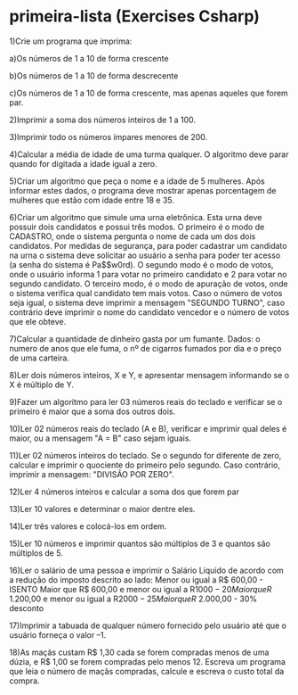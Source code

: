 # primeira-lista (Exercises Csharp)

1)Crie um programa que imprima:

a)Os números de 1 a 10 de forma crescente

b)Os números de 1 a 10 de forma descrecente

c)Os números de 1 a 10 de forma crescente, mas apenas aqueles que forem par.


2)Imprimir a soma dos números inteiros de 1 a 100.


3)Imprimir todo os números ímpares menores de 200.


4)Calcular a média de idade de uma turma qualquer. O algoritmo deve parar quando for
digitada a idade igual a zero.


5)Criar um algoritmo que peça o nome e a idade de 5 mulheres. Após informar estes dados,
o programa deve mostrar apenas porcentagem de mulheres que estão com idade entre 18 e
35.


6)Criar um algoritmo que simule uma urna eletrônica. Esta urna deve possuir dois
candidatos e possui três modos. O primeiro é o modo de CADASTRO, onde o sistema
pergunta o nome de cada um dos dois candidatos. Por medidas de segurança, para poder
cadastrar um candidato na urna o sistema deve solicitar ao usuário a senha para poder ter
acesso (a senha do sistema é Pa$$w0rd). O segundo modo é o modo de votos, onde o
usuário informa 1 para votar no primeiro candidato e 2 para votar no segundo candidato. O
terceiro modo, é o modo de apuração de votos, onde o sistema verifica qual candidato tem
mais votos. Caso o número de votos seja igual, o sistema deve imprimir a mensagem
"SEGUNDO TURNO", caso contrário deve imprimir o nome do candidato vencedor e o
número de votos que ele obteve.


7)Calcular a quantidade de dinheiro gasta por um fumante. Dados: o numero de anos que
ele fuma, o nº de cigarros fumados por dia e o preço de uma carteira.


8)Ler dois números inteiros, X e Y, e apresentar mensagem informando se o X é múltiplo de
Y.


9)Fazer um algoritmo para ler 03 números reais do teclado e verificar se o primeiro é maior
que a soma dos outros dois.


10)Ler 02 números reais do teclado (A e B), verificar e imprimir qual deles é maior, ou a
mensagem "A = B" caso sejam iguais.


11)Ler 02 números inteiros do teclado. Se o segundo for diferente de zero, calcular e
imprimir o quociente do primeiro pelo segundo. Caso contrário,
imprimir a mensagem: "DIVISÃO POR ZERO".


12)Ler 4 números inteiros e calcular a soma dos que forem par


13)Ler 10 valores e determinar o maior dentre eles.


14)Ler três valores e colocá-los em ordem.


15)Ler 10 números e imprimir quantos são múltiplos de 3 e quantos são múltiplos de 5.


16)Ler o salário de uma pessoa e imprimir o Salário Líquido de acordo com a redução do
imposto descrito ao lado:
Menor ou igual a R$ 600,00 - ISENTO
Maior que R$ 600,00 e menor ou igual a R$1000 - 20% desconto
Maior que R$ 1.200,00 e menor ou igual a R$2000 - 25% desconto
Maior que R$ 2.000,00 - 30% desconto


17)Imprimir a tabuada de qualquer número fornecido pelo usuário até que o usuário forneça
o valor –1.


18)As maçãs custam R$ 1,30 cada se forem compradas menos de uma dúzia, e R$ 1,00 se
forem compradas pelo menos 12. Escreva um programa que leia o número de maçãs compradas,
calcule e escreva o custo total da compra.

